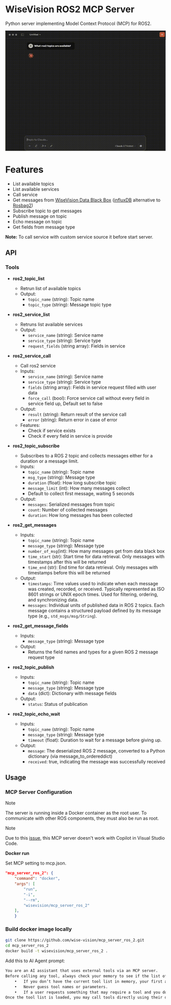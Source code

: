 
# WiseVision ROS2 MCP Server

Python server implementing Model Context Protocol (MCP) for ROS2.

![Demo](docs/assets/mcp-ros2-server.gif)

# Features
- List available topics 
- List available services 
- Call service
- Get messages from [WiseVision Data Black Box](https://github.com/wise-vision/wisevision_data_black_box) ([influxDB](https://www.influxdata.com) alternative to [Rosbag2](https://github.com/ros2/rosbag2))
- Subscribe topic to get messages
- Publish message on topic
- Echo message on topic
- Get fields from message type


**Note:** To call service with custom service source it before start server.

## API

### Tools

- **ros2_topic_list**
    - Retrun list of available topics
    - Output:
        - `topic_name` (string): Topic name
        - `topic_type` (string): Message topic type

- **ros2_service_list**
    - Retruns list available services
    - Output:
        - `service_name` (string): Service name
        - `service_type` (string): Service type
        - `request_fields` (string array): Fields in service

- **ros2_service_call**
    - Call ros2 service
    - Inputs:
        - `service_name` (string): Service name
        - `service_type` (string): Service type
        - `fields` (string array): Fields in service request filled with user data
        - `force_call` (bool): Force service call without every field in service field up, Default set to false
    - Output:
        - `result` (string): Return result of the service call
        - `error` (string): Return error in case of error
    - Features:
        - Check if service exists
        - Check if every field in service is provide

- **ros2_topic_subscribe**
    - Subscribes to a ROS 2 topic and collects messages either for a duration or a message limit.
    - Inputs:
        - `topic_name` (string): Topic name
        - `msg_type` (string): Message type
        - `duration` (float): How long subscribe topic
        - `message_limit` (int): How many messages collect
        - Default to collect first message, waiting 5 seconds
    - Output:
        - `messages`: Serialized messages from topic
        - `count`: Number of collected messages
        - `duration`: How long messages has been collected

- **ros2_get_messages**
    - Inputs:
        - `topic_name` (string): Topic name
        - `message_type` (string): Message type
        - `number_of_msg`(int): How many messages get from data black box
        - `time_start` (str): Start time for data retrieval. Only messages with timestamps after this will be returned
        - `time_end` (str):  End time for data retrieval. Only messages with timestamps before this will be returned
    - Output:
        - `timestamps`: Time values used to indicate when each message was created, recorded, or received. Typically represented as ISO 8601 strings or UNIX epoch times. Used for filtering, ordering, and synchronizing data.
        - `messages`: Individual units of published data in ROS 2 topics. Each message contains a structured payload defined by its message type (e.g., `std_msgs/msg/String`).

- **ros2_get_message_fields**
    - Inputs:
        - `message_type` (string): Message type
    - Output:
        - Returns the field names and types for a given ROS 2 message request type

- **ros2_topic_publish**
    - Inputs:
        - `topic_name` (string): Topic name
        - `message_type` (string): Message type
        - `data` (dict): Dictionary with message fields
    - Output:
        - `status`: Status of publication

- **ros2_topic_echo_wait**
    - Inputs:
        - `topic_name` (string): Topic name
        - `message_type` (string): Message type
        - `timeout` (float): Duration to wait for a message before giving up.
    - Output:
        - `message`: The deserialized ROS 2 message, converted to a Python dictionary (via message_to_ordereddict)
        - `received`: true, indicating the message was successfully received

## Usage

### MCP Server Configuration
> [!NOTE]
> The server is running inside a Docker container as the root user. To communicate with other ROS components, they must also be run as root.

> [!NOTE]
> Due to this [issue](https://github.com/microsoft/vscode-copilot-release/issues/7505), this MCP server doesn't work with Copilot in Visual Studio Code.

**Docker run**

Set MCP setting to mcp.json.
```json
"mcp_server_ros_2": {
    "command": "docker",
    "args": [
        "run",
        "-i",
        "--rm",
        "wisevision/mcp_server_ros_2"
    ],
    }

```

### Build docker image locally
```bash
git clone https://github.com/wise-vision/mcp_server_ros_2.git
cd mcp_server_ros_2
docker build -t wisevision/mcp_server_ros_2 .
```


Add  this to AI Agent prompt:
```txt
You are an AI assistant that uses external tools via an MCP server.
Before calling any tool, always check your memory to see if the list of available tools is known.
	•	If you don’t have the current tool list in memory, your first action should be to call the list-tools tool.
	•	Never guess tool names or parameters.
	•	If a user requests something that may require a tool and you don’t have the right tool info, ask them or call list-tools first.
Once the tool list is loaded, you may call tools directly using their documented names and schemas.
```